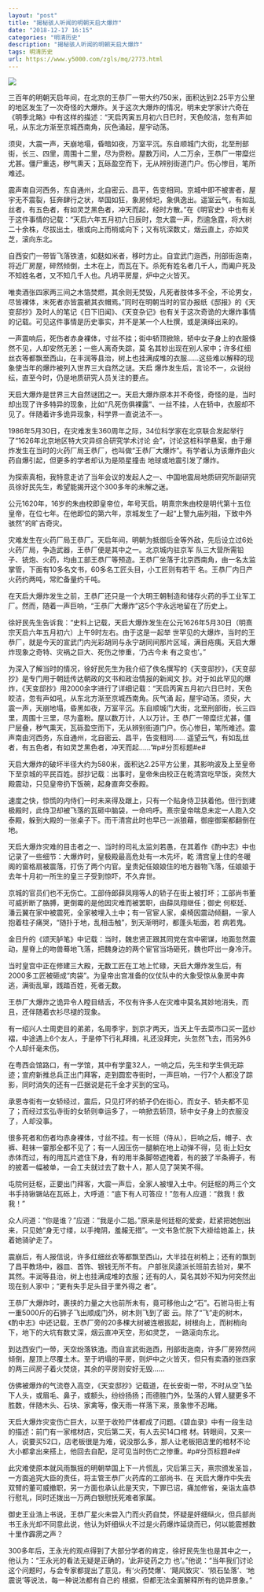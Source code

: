 ```yaml
---
layout: "post"
title: "揭秘骇人听闻的明朝天启大爆炸"
date: "2018-12-17 16:15"
categories: "明清历史"
description: "揭秘骇人听闻的明朝天启大爆炸"
tags: 明清历史
url: https://www.y5000.com/zgls/mq/2773.html
---
```






![](https://img.y5000.com/uploads/allimg/160615/4-16061522261J48.jpg)

三百年的明朝天启年间，在北京的王恭厂一带大约750米，面积达到2.25平方公里的地区发生了一次奇怪的大爆炸。关于这次大爆炸的情况，明末史学家计六奇在《明季北略》中有这样的描述：“天启丙寅五月初六日巳时，天色皎洁，忽有声如吼，从东北方渐至京城西南角，灰色涌起，屋宇动荡。

须臾，大震一声，天崩地塌，昏暗如夜，万室平沉。东自顺城门大街，北至刑部街，长三、四里，周围十二里，尽为赍粉。屋数万间，人二万余，王恭厂一带糜烂尤甚。僵尸重迭，秽气熏天；瓦砾盈空而下，无从辨别街道门户。伤心惨目，笔所难述。

震声南自河西务，东自通州，北自密云、昌平，告变相同。京城中即不被害者，屋宇无不震裂，狂奔肆行之状，举国如狂，象房倾圯，象俱逸出。遥室云气，有如乱丝者，有五色者，有如灵芝黑色者，冲天而起，经时方散。”在《明官史》中也有关于这件事情的记载：“天启六年五月初六日辰时，忽大震一声，烈逾急霆，将大树二十余株，尽拔出土，根或向上而梢或向下；又有坑深数丈，烟云直上，亦如灵芝，滚向东北。

自西安门一带皆飞落铁渣，如麸如米者，移时方止。自宜武门迤西，刑部街迤南，将近厂房屋，碎然倾倒，土木在上，而瓦在下。杀死有姓名者几千人，而阖户死及不知姓名者，又不知几千人也。凡坍平房屋，炉中之火皆灭。

唯卖酒张四家两三间之木箔焚燃，其余则无焚毁，凡死者肢体多不全，不论男女，尽皆裸体，末死者亦皆震褫其衣帽焉。”同时在明朝当时的官办报纸《邸报》的《天变邸抄》及时人的笔记《日下旧闻》、《天变杂记》也有关于这次奇诡的大爆炸事情的记载。可见这件事情是历史事实，并不是某一个人杜撰，或是演绎出来的。

一声震响后，死伤者赤身裸体，寸丝不挂；街中轿顶掀除，轿中女子身上的衣服倏然不见，人却安然无恙；一些人离奇失踪，莫
名其妙出现在别人家中；许多红细丝衣等都飘至西山，在丰润等县治，树上也挂满成堆的衣服……这些难以解释的现象使当年的爆炸被列入世界三大自然之谜。天启
爆炸发生后，言论不一，众说纷纭，直至今时，仍是地质研究人员关注的要点。

天启大爆炸是世界三大自然谜团之一。天启大爆炸原本并不奇怪，奇怪的是，当时却出现了许多特异的现象，比如“凡死伤俱裸露”、一丝不挂，人在轿中，衣服却不见了。伴随着许多诡异现象，科学界一直说法不一。

1986年5月30日，在灾难发生360周年之际，34位科学家在北京联合发起举行了“1626年北京地区特大灾异综合研究学术讨论
会”，讨论这桩科学悬案，由于爆炸发生在当时的火药厂局王恭厂，也叫做“王恭厂大爆炸”。有学者认为该爆炸由火药自爆引起，但更多的学者却认为是陨星撞击
地球或地震引发了爆炸。

为探索真相，我特意走访了当年会议的发起人之一、中国地震局地质研究所副研究员徐好民先生，希望能揭开这个300多年的未解之迷。

公元1620年，16岁的朱由校即皇帝位，年号天启。明熹宗朱由校是明代第十五位皇帝，在位七年。在他即位的第六年，京城发生了一起“上警九庙列祖，下致中外骇然”的旷古奇灾。

灾难发生在火药厂局王恭厂。天启年间，明朝为抵御后金等外敌，先后设立过6处火药厂局，争造武器，王恭厂便是其中之一。北京城内驻京军
队三大营所需铅子、铳炮、火药，均由工部王恭厂等预造。王恭厂坐落于北京西南角，由一名太监掌管，下面有10多名文书，60多名工匠头目，小工匠则有若干
名。王恭厂内日产火药约两吨，常贮备量约千吨。

在天启大爆炸发生之前，王恭厂还只是一个大明王朝制造和储存火药的手工业军工厂。然而，随着一声巨响，“王恭厂大爆炸”这5个字永远地留在了历史上。

徐好民先生告诉我：“史料上记载，天启大爆炸发生在公元1626年5月30日（明熹宗天启六年五月初六）上午9时左右。由于这是一起举
世罕见的大爆炸，当时的王恭厂，就是今天的宣武门内光彩胡同与永宁胡同间那片区域，满目疮痍。天启大爆炸现象之奇特、灾祸之巨大、死伤之惨重，‘乃古今未
有之变也’。”

为深入了解当时的情况，徐好民先生为我介绍了佚名撰写的《天变邸抄》，《天变邸抄》是专门用于朝廷传达朝政的文书和政治情报的新闻文
抄。对于如此罕见的爆炸，《天变邸抄》用2000余字进行了详细记载：“天启丙寅五月初六日巳时，天色皎洁，忽有声如吼，从东北方渐至京城西南角。灰气涌
起，屋宇动荡。须臾，大震一声，天崩地塌，昏黑如夜，万室平沉。东自顺城门大街，北至刑部街，长三四里，周围十三里，尽为齑粉。屋以数万计，人以万计。王
恭厂一带糜烂尤甚，僵尸层叠，秽气熏天，瓦砾盈空而下，无从辨别街道门户。伤心惨目，笔所难述。震声南由河西务，东自通州，北自密云、昌平，告变相同……
遥望云气，有如乱丝者，有五色者，有如灵芝黑色者，冲天而起……”#p#分页标题#e#

天启大爆炸的破坏半径大约为580米，面积达2.25平方公里，其影响波及上至皇帝下至京城的平民百姓。邸抄记载：出事时，皇帝朱由校正在乾清宫吃早饭，突然大殿震动，只见皇帝扔下饭碗，起身直奔交泰殿。

速度之快，惊慌的内侍们一时未来得及跟上，只有一个贴身侍卫扶着他。但行到建极殿时，此侍卫却被飞落的瓦砸中脑袋，一命呜呼。熹宗皇帝喘息未定一人跑入交泰殿，躲到大殿的一张桌子下。而干清宫此时也早已一派狼藉，御座御案都翻倒在地。

天启大爆炸灾难的目击者之一、当时的司礼太监刘若愚，在其着作《酌中志》中也记录了一些细节：大爆炸时，皇极殿最高危处有一木先坏，乾
清宫皇上住的冬暖阁的窗格扇被震落，打伤了两个内官。皇贵妃任娘娘住的地方器物飞落，任娘娘于去年十月初一所生的皇三子受到惊吓，不久弃世。

京城的官员们也不无伤亡。工部侍郎薛凤翔等人的轿子在街上被打坏；工部尚书董可威折断了胳膊，更倒霉的是他因灾难而被罢职，由薛凤翔继任；御史
何枢廷、潘云翼在家中被震死，全家被埋入土中；有一官宦人家，桌椅因震动倾翻，一家人抱着柱子痛哭，“随扑于地，乱相击触”，到天渐明时，都蓬头垢面，若 病若鬼。

金日升的《颂天胪笔》中记载：当时，魏忠贤正跟其同党在宫中密谋，地面忽然震动，屋脊上的吻兽蓦地飞落，把魏身边的两个宦官当场砸死，魏也吓出一身冷汗。

当时皇宫中正在修建三大殿，无数工匠在工地上忙碌，天启大爆炸发生后，有2000多工匠被砸成“肉袋”。为皇帝出宫准备的仪仗队中的大象受惊从象房中奔逃，满街乱窜，践踏百姓，死者无数。

王恭厂大爆炸之诡异令人瞠目结舌，不仅有许多人在灾难中莫名其妙地消失，而且，还伴随着衣衫尽褪的现象。

有一绍兴人士周吏目的弟弟，名周季宇，到京才两天，当天上午去菜市口买一蓝纱褶，中途遇上6个友人，于是停下行礼拜揖，礼还没拜完，头忽然飞去，而另外6个人却纤毫未伤。

在粤西会馆路口，有一学馆，其中有学童32人，一响之后，先生和学生俱无踪迹；宣府新推总兵正出门拜客，走到圆宏寺街时，一声巨响，一行7个人都没了踪影，同时消失的还有一匹据说是花千金才买到的宝马。

承恩寺街有一女轿经过，震后，只见打坏的轿子仍在街心，而女子、轿夫都不见了；而经过玄弘寺街的女轿则幸运多了，一响掀去轿顶，轿中女子身上的衣服没了，人却没事。

很多死者和伤者均赤身裸体，寸丝不挂。有一长班（侍从），巨响之后，帽子、衣裤、鞋袜一霎那全都不见了；有一人因压伤一腿躺在地上动弹不得，见
街上妇女赤体而过，有的用瓦片遮住下身，有的用半条脚带遮掩着，有的披了半条褥子，有的披着一幅被单，一会工夫就过去了数十人，那人见了哭笑不得。

屯院何廷枢，正要出门拜客，大震一声后，全家人被埋入土中。何廷枢的两三个文书手持锹镢站在瓦砾上，大呼道：“底下有人可答应！”忽有人应道：“救我！救我！”

众人问道：“你是谁？”应道：“我是小二姐。”原来是何廷枢的爱妾，赶紧把她刨出来，只见她“身无寸缕，以手掩阴，羞赧无措”。一文书急忙脱下大褂给她盖上，扶着她骑驴走了。

震崩后，有人报信说，许多红细丝衣等都飘至西山，大半挂在树梢上；还有的飘到了昌平教场中，器皿、首饰、银钱无所不有。
户部张凤逵派长班前去验对，果不其然。丰润等县治，树上也挂满成堆的衣服；还有的人，莫名其妙不知为何突然出现在别人家中；“更有失手足头目于里外得之 者”。

王恭厂大爆炸时，裹挟的力量之大也前所未有，竟可移他山之“石”。石驸马街上有一重5000斤的石狮子飞出顺成门外，树木则飞到了密
云。除了“飞”走的树木，《酌中志》中还记载，王恭厂旁的20多棵大树被连根拔起，树根向上，而树梢向下，地下的大坑有数丈深，烟云直冲天空，形如灵芝，
一路滚向东北。

到达西安门一带，天空纷落铁渣。而自宣武街迤西，刑部街迤南，许多厂房猝然间倾倒，屋顶上尽覆土木。至于坍塌的平房，则炉中之火皆灭，但只有卖酒的张四家的两三间房子着火焚烧，其余的平房则安好无毁……

仿佛被爆炸的气流卷入高空，《天变邸抄》记载道，在长安街一带，不时从空飞坠下人头，或眉毛、鼻子，或额头，纷纷扬扬；而德胜门外，坠落的人臂人腿更多不胜数，伴随木头、石块、家禽等，像天雨一样落下来，景象惨不忍睹。

天启大爆炸灾变伤亡巨大，以至于收殓尸体都成了问题。《碧血录》中有一段生动的描述：前门有一家棺材店，灾后第二天，有人去买14口棺
材。转眼间，又来一人，说要买52口，店老板很是为难，说没那么多，那人让老板把店里的棺材不论大小都拿出来搭上，他回去自配，足可见当时伤亡之惨重。#p#分页标题#e#

此灾难使原本就风雨飘摇的明朝举国上下一片慌乱，灾后第三天，熹宗颁发圣旨，一方面追究大臣的责任，将主管王恭厂火药库的工部尚书、在
天启大爆炸中失去双臂的董可威撤职，另一方面也承认此是天灾，下罪已诏，痛加修省，亲诣太庙恭行慰礼，同时还拨出一万两白银慰抚死难者家属。

御史王业浩上书说，王恭厂星火未尝入门而火药自焚，怀疑是奸细纵火，但兵部尚书王永光却不同意此说，他认为奸细纵火不过是火药爆炸延烧而已，何以能震撼数十里作霹雳之声？

300多年后，王永光的观点得到了大部分学者的肯定，徐好民先生也是其中之一，他认为：“王永光的看法无疑是正确的，‘此非徒药之力
也’。”他说：“当年我们讨论这个问题时，与会专家都提出了意见，有‘火药焚爆’、‘飓风致灾’、‘陨石坠落’、‘地震说’等说法，每一种说法都有自己的
根据，但都无法全面解释所有的诡异景象。”
